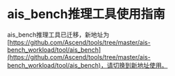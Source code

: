 # ais_bench推理工具使用指南

ais_bench推理工具已迁移，新地址为[https://github.com/Ascend/tools/tree/master/ais-bench_workload/tool/ais_bench](https://github.com/Ascend/tools/tree/master/ais-bench_workload/tool/ais_bench)，请切换到新地址使用。